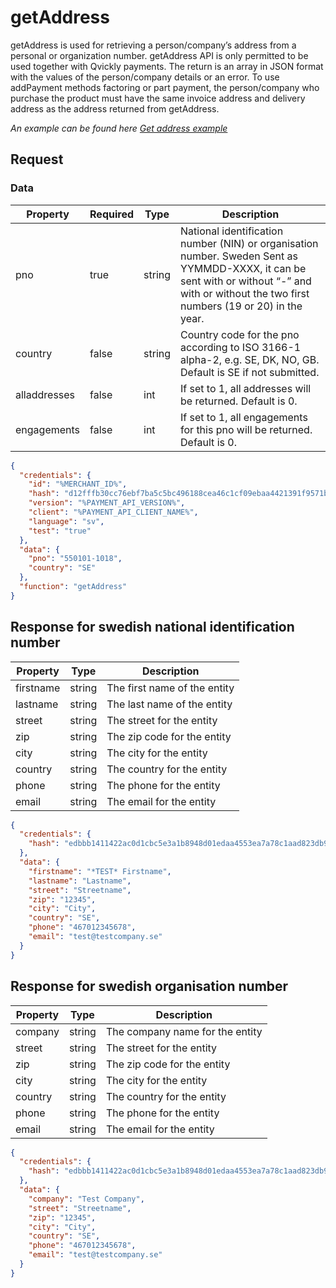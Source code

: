 # getAddress

<include from="Snippets-PaymentAPI.md" element-id="snippet-header"></include>

getAddress is used for retrieving a person/company’s address from a personal or organization number.
getAddress API is only permitted to be used together with Qvickly payments.
The return is an array in JSON format with the values of the person/company details or an error.
To use addPayment methods factoring or part payment, the person/company who purchase the product must have the same invoice address and delivery address as the address returned from getAddress.

*An example can be found here [Get address example](Get-address.md)*

## Request

### Data

| Property     | Required | Type   | Description                                                                                                                                                                                   |
|--------------|----------|--------|-----------------------------------------------------------------------------------------------------------------------------------------------------------------------------------------------|
| pno          | true     | string | National identification number (NIN) or organisation number. Sweden Sent as YYMMDD-XXXX, it can be sent with or without “-” and with or without the two first numbers (19 or 20) in the year. |
| country      | false    | string | Country code for the pno according to ISO 3166-1 alpha-2, e.g. SE, DK, NO, GB. Default is SE if not submitted.                                                                                |
| alladdresses | false    | int    | If set to 1, all addresses will be returned. Default is 0.                                                                                                                                    |
| engagements  | false    | int    | If set to 1, all engagements for this pno will be returned. Default is 0.                                                                                                                     |

```json
{
  "credentials": {
    "id": "%MERCHANT_ID%",
    "hash": "d12fffb30cc76ebf7ba5c5bc496188cea46c1cf09ebaa4421391f9571bd4df6920223222e87b6bf0dcb7fa8867410851e148f84f9dec6d94b1fddf9f66dc1307",
    "version": "%PAYMENT_API_VERSION%",
    "client": "%PAYMENT_API_CLIENT_NAME%",
    "language": "sv",
    "test": "true"
  },
  "data": {
    "pno": "550101-1018",
    "country": "SE"
  },
  "function": "getAddress"
}
```

## Response for swedish national identification number
| Property  | Type   | Description                  |
|-----------|--------|------------------------------|
| firstname | string | The first name of the entity |
| lastname  | string | The last name of the entity  |
| street    | string | The street for the entity    |
| zip       | string | The zip code for the entity  |
| city      | string | The city for the entity      |
| country   | string | The country for the entity   |
| phone     | string | The phone for the entity     |
| email     | string | The email for the entity     |

```json
{
  "credentials": {
    "hash": "edbbb1411422ac0d1cbc5e3a1b8948d01edaa4553ea7a78c1aad823db9f49acbc0b6f9d02769cae8975fe5f44bba13050a5b9c2e19f0f488b9faa7df66029520"
  },
  "data": {
    "firstname": "*TEST* Firstname",
    "lastname": "Lastname",
    "street": "Streetname",
    "zip": "12345",
    "city": "City",
    "country": "SE",
    "phone": "467012345678",
    "email": "test@testcompany.se"
  }
}
```

## Response for swedish organisation number
| Property | Type   | Description                     |
|----------|--------|---------------------------------|
| company  | string | The company name for the entity |
| street   | string | The street for the entity       |
| zip      | string | The zip code for the entity     |
| city     | string | The city for the entity         |
| country  | string | The country for the entity      |
| phone    | string | The phone for the entity        |
| email    | string | The email for the entity        |

```json
{
  "credentials": {
    "hash": "edbbb1411422ac0d1cbc5e3a1b8948d01edaa4553ea7a78c1aad823db9f49acbc0b6f9d02769cae8975fe5f44bba13050a5b9c2e19f0f488b9faa7df66029520"
  },
  "data": {
    "company": "Test Company",
    "street": "Streetname",
    "zip": "12345",
    "city": "City",
    "country": "SE",
    "phone": "467012345678",
    "email": "test@testcompany.se"
  }
}
```

